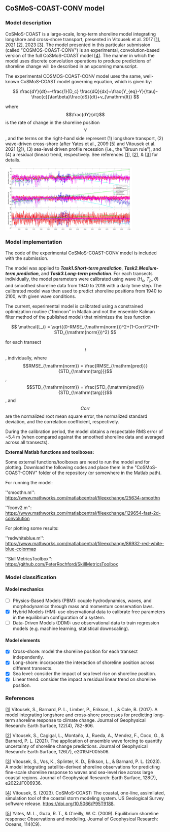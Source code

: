 ## CoSMoS-COAST-CONV model
### Model description
CoSMoS-COAST is a large-scale, long-term shoreline model integrating longshore and cross-shore transport, presented in Vitousek et al. 2017 [[1](https://doi.org/10.1002/2016JF004065)], 2021 [[2](https://doi.org/10.1029/2019JF005506)], 2023 [[3](https://doi.org/10.1029/2022JF006936)].  The model presented in this particular submission (called "COSMOS-COAST-CONV") is an experimental, convolution-based version of the full CoSMoS-COAST model [[4](https://doi.org/10.5066/P95T9188)]. The manner in which the model uses discrete convolution operations to produce predictions of shoreline change will be described in an upcoming manuscript. 

The experimental COSMOS-COAST-CONV model uses the same, well-known CoSMoS-COAST model governing equation, which is given by:

$$ \frac{dY}{dt}=-\frac{1}{D_c} \frac{dQ}{dx}+\frac{Y_{eq}-Y}{\tau}-\frac{c}{\tan\beta}\frac{dS}{dt}+v_{\mathrm{lt}} $$

where $$\frac{dY}{dt}$$ is the rate of change in the shoreline position $$Y$$, and the terms on the right-hand side represent (1) longshore transport, (2) wave-driven cross-shore (after Yates et al., 2009 [[5](https://agupubs.onlinelibrary.wiley.com/doi/pdf/10.1029/2009JC005359)] and Vitousek et al. 2021 [[2](https://doi.org/10.1029/2019JF005506)]), (3) sea-level driven profile recession (i.e., the "Bruun rule"), and (4) a residual (linear) trend, respectively.  See references [[1](https://doi.org/10.1002/2016JF004065)], [[2](https://doi.org/10.1029/2019JF005506)], & [[3](https://doi.org/10.1029/2022JF006936)] for details.

<img src="figures/ShoreShop2_model_components_2100.jpg" width="400">

### Model implementation
The code of the experimental CoSMoS-COAST-CONV model is included with the submission.  

The model was applied to ***Task1.Short-term prediction***, ***Task2.Medium-term prediction***, and ***Task3.Long-term prediction***. For each transects individually, the model parameters were calibrated using wave ($H_s$, $T_p$, $\theta$) and smoothed shoreline data from 1940 to 2018 with a daily time step.  The calibrated model was then used to predict shoreline positions from 1940 to 2100, with given wave conditions.

The current, experimental model is calibrated using a constrained optimization routine ("fmincon" in Matlab and not the ensemble Kalman filter method of the published model) that minimizes the loss function  

$$ \mathcal{L_i} = \sqrt{(0-RMSE_{\mathrm{norm}})^2+(1-Corr)^2+(1-STD_{\mathrm{norm}})^2} $$

for each transect $$i$$, individually, where $$RMSE_{\mathrm{norm}} = \frac{RMSE_{\mathrm{pred}}}{STD_{\mathrm{targ}}}$$, $$STD_{\mathrm{norm}} = \frac{STD_{\mathrm{pred}}}{STD_{\mathrm{targ}}}$$, and 
$$Corr$$ are the normalized root mean square error, the normalized standard deviation, and the correlation coefficient, respectively. 

During the calibration period, the model obtains a respectable RMS error of ~5.4 m (when compared against the smoothed shoreline data and averaged across all transects).  

**External Matlab functions and toolboxes:**

Some external functions/toolboxes are need to run the model and for plotting.  Download the following codes and place them in the "CoSMoS-COAST-CONV" folder of the repository (or somewhere in the Matlab path).

For running the model:

''smoothn.m'': <https://www.mathworks.com/matlabcentral/fileexchange/25634-smoothn>

''fconv2.m'': <https://www.mathworks.com/matlabcentral/fileexchange/129654-fast-2d-convolution>

For plotting some results:

''redwhiteblue.m'': <https://www.mathworks.com/matlabcentral/fileexchange/86932-red-white-blue-colormap>

''SkillMetricsToolbox'': <https://github.com/PeterRochford/SkillMetricsToolbox>

### Model classification
#### Model mechanics
- [ ] Physics-Based Models (PBM): couple hydrodynamics, waves, and morphodynamics through mass and momentum conservation laws.
- [x] Hybrid Models (HM): use observational data to calibrate free parameters in the equilibrium configuration of a system.
- [ ] Data-Driven Models (DDM): use observational data to train regression models (e.g. machine learning, statistical downscaling).
#### Model elements 
- [x] Cross-shore: model the shoreline position for each transect independently.
- [x] Long-shore: incorporate the interaction of shoreline position across different transects.
- [x] Sea level: consider the impact of sea level rise on shoreline position.
- [x] Linear trend: consider the impact a residual linear trend on shoreline position.

### References
[[1]()]
Vitousek, S., Barnard, P. L., Limber, P., Erikson, L., & Cole, B. (2017). A model integrating longshore and cross-shore processes for predicting long-term shoreline response to climate change. Journal of Geophysical Research: Earth Surface, 122(4), 782-806.

[[2]()]
Vitousek, S., Cagigal, L., Montaño, J., Rueda, A., Mendez, F., Coco, G., & Barnard, P. L. (2021). The application of ensemble wave forcing to quantify uncertainty of shoreline change predictions. Journal of Geophysical Research: Earth Surface, 126(7), e2019JF005506.

[[3]()]
Vitousek, S., Vos, K., Splinter, K. D., Erikson, L., & Barnard, P. L. (2023). A model integrating satellite-derived shoreline observations for predicting fine-scale shoreline response to waves and sea-level rise across large coastal regions. Journal of Geophysical Research: Earth Surface, 128(7), e2022JF006936.

[[4]()]
Vitousek, S. (2023). CoSMoS-COAST: The coastal, one-line, assimilated, simulation tool of the coastal storm modeling system. US Geological Survey software release. https://doi.org/10.5066/P95T9188.

[[5]()]
Yates, M. L., Guza, R. T., & O'reilly, W. C. (2009). Equilibrium shoreline response: Observations and modeling. Journal of Geophysical Research: Oceans, 114(C9).
